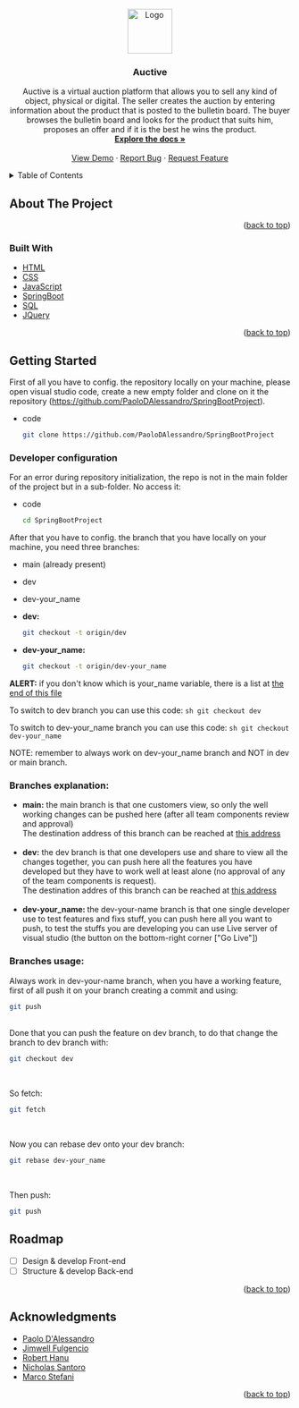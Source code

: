 <div id="top"></div>
<!--
*** Thanks for checking out the Best-README-Template. If you have a suggestion
*** that would make this better, please fork the repo and create a pull request
*** or simply open an issue with the tag "enhancement".
*** Don't forget to give the project a star!
*** Thanks again! Now go create something AMAZING! :D
-->



<!-- PROJECT SHIELDS -->
<!--
*** I'm using markdown "reference style" links for readability.
*** Reference links are enclosed in brackets [ ] instead of parentheses ( ).
*** See the bottom of this document for the declaration of the reference variables
*** for contributors-url, forks-url, etc. This is an optional, concise syntax you may use.
*** https://www.markdownguide.org/basic-syntax/#reference-style-links
-->
[contributors-shield]: https://img.shields.io/github/contributors/othneildrew/Best-README-Template.svg?style=for-the-badge
[contributors-url]: https://github.com/paoloDAlessandro/SpringBootProject/graphs/contributors
[forks-shield]: https://img.shields.io/github/forks/othneildrew/Best-README-Template.svg?style=for-the-badge
[forks-url]: https://github.com/paoloDAlessandro/SpringBootProject/network/members
[stars-shield]: https://img.shields.io/github/stars/othneildrew/Best-README-Template.svg?style=for-the-badge
[stars-url]: https://github.com/paoloDAlessandro/SpringBootProject/stargazers
[issues-shield]: https://img.shields.io/github/issues/othneildrew/Best-README-Template.svg?style=for-the-badge
[issues-url]: https://github.com/paoloDAlessandro/SpringBootProject/issues
[linkedin-shield]: https://img.shields.io/badge/-LinkedIn-black.svg?style=for-the-badge&logo=linkedin&colorB=555
[linkedin-url]: https://www.linkedin.com/in/paolo-dalessandro-fullstack-developer/



<!-- PROJECT LOGO -->
<br />
<div align="center">
  <a href="https://github.com/paoloDAlessandro/SpringBootProject/">
    <img src="imgs/logo.png" alt="Logo" width="80" height="80">
  </a>

<h3 align="center">Auctive</h3>

  <p align="center">
    Auctive is a virtual auction platform that allows you to sell any kind of object, physical or digital. The seller creates the auction by entering information about the product that is posted to the bulletin board. The buyer browses the bulletin board and looks for the product that suits him, proposes an offer and if it is the best he wins the product.
    <br />
    <a href="https://github.com/PaoloDAlessandro/SpringBootProject"><strong>Explore the docs »</strong></a>
    <br />
    <br />
    <a href="http://dev-auctive.sa-projects.it/" target = "_blank">View Demo</a>
    ·
    <a href="https://github.com/paoloDAlessandro/SpringBootProject/issues">Report Bug</a>
    ·
    <a href="https://github.com/paoloDAlessandro/SpringBootProject/issues">Request Feature</a>
  </p>
</div>



<!-- TABLE OF CONTENTS -->
<details>
  <summary>Table of Contents</summary>
  <ol>
    <li>
      <a href="#about-the-project">About The Project</a>
      <ul>
        <li><a href="#built-with">Built With</a></li>
      </ul>
    </li>
    <li><a href="#getting-started">Getting Started</a></li>
    <li><a href="#roadmap">Roadmap</a></li>
    <li><a href="#acknowledgments">Acknowledgments</a></li>
  </ol>
</details>



<!-- ABOUT THE PROJECT -->
## About The Project

<p align="right">(<a href="#top">back to top</a>)</p>



### Built With

* [HTML](https://html.com/)
* [CSS](https://www.w3.org/Style/CSS/Overview.en.html)
* [JavaScript](https://www.javascript.com/)
* [SpringBoot](https://spring.io/)
* [SQL](https://www.mysql.com/)
* [JQuery](https://jquery.com)

<p align="right">(<a href="#top">back to top</a>)</p>



<!-- GETTING STARTED -->
## Getting Started

First of all you have to config. the repository locally on your machine, please open visual studio code, create a new empty folder and clone on it the repository (https://github.com/PaoloDAlessandro/SpringBootProject).

* code
  ```sh
  git clone https://github.com/PaoloDAlessandro/SpringBootProject
  ```

### Developer configuration

For an error during repository initialization, the repo is not in the main folder of the project but in a sub-folder. No access it:
* code
  ```sh
  cd SpringBootProject
  ```
 
 After that you have to config. the branch that you have locally on your machine, you need three branches:
 
 * main (already present)
 * dev
 * dev-your_name
 
 * <b>dev:</b>
     ```sh
    git checkout -t origin/dev
    ```
    
 * <b>dev-your_name:</b>
     ```sh
    git checkout -t origin/dev-your_name
    ```
    
<p><b>ALERT:</b> if you don't know which is your_name variable, there is a list at <a href = "#your_name">the end of this file</a></p>


To switch to dev branch you can use this code:
     ```sh
    git checkout dev
    ```
    
To switch to dev-your_name branch you can use this code:
     ```sh
    git checkout dev-your_name
    ```
 
 NOTE: remember to always work on dev-your_name branch and NOT in dev or main branch.
 
 
### Branches explanation:

<ul>
  <li><b>main:</b> the main branch is that one customers view, so only the well working changes can be pushed here (after all team components review and approval)
   <br> The destination address of this branch can be reached at <a href = "http://auctive.sa-projects.it/">this address</a>
  </li>
  <br>
  <li><b>dev:</b> the dev branch is that one developers use and share to view all the changes together, you can push here all the features you have developed but they have to work well at least alone (no approval of any of the team components is request). <br> The destination addres of this branch can be reached at <a href = "http://dev-auctive.sa-projects.it/">this address</a>
 </li>
  <br>
 <li><b>dev-your_name: </b> the dev-your-name branch is that one single developer use to test features and fixs stuff, you can push here all you want to push, to test the stuffs you are developing you can use Live server of visual studio (the button on the bottom-right corner ["Go Live"])</li>
</ul>

### Branches usage:

Always work in dev-your-name branch, when you have a working feature, first of all push it on your branch creating a commit and using:
   ```sh
   git push
   ```
<br>
Done that you can push the feature on dev branch, to do that change the branch to dev branch with:

   ```sh
   git checkout dev
   ```
<br>

So fetch:
    
   ```sh
   git fetch
   ```
<br>

Now you can rebase dev onto your dev branch:

   ```sh
   git rebase dev-your_name
   ```
   
<br>

Then push:

   ```sh
   git push
   ```

<!-- ROADMAP -->
## Roadmap

- [ ] Design & develop Front-end
- [ ] Structure & develop Back-end

<p align="right">(<a href="#top">back to top</a>)</p>


<!-- ACKNOWLEDGMENTS -->
## Acknowledgments

* [Paolo D'Alessandro](www.linkedin.com/in/paolo-dalex)
* [Jimwell Fulgencio](https://www.linkedin.com/in/jimwellf/)
* [Robert Hanu](https://www.linkedin.com/in/robert-hanu/)
* [Nicholas Santoro](https://www.linkedin.com/in/nicholas-santoro-3569a3225/)
* [Marco Stefani](https://www.linkedin.com/in/marco-stefani-90099b225/)


<p align="right">(<a href="#top">back to top</a>)</p>
